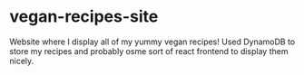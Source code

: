 # vegan-recipes-site
Website where I display all of my yummy vegan recipes! Used DynamoDB to store my recipes and probably osme sort of react frontend to display them nicely.
